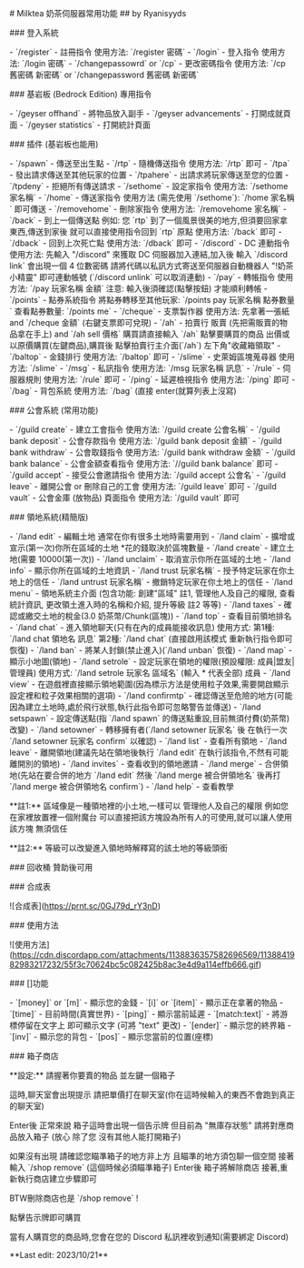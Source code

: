 \# Milktea 奶茶伺服器常用功能 \## by Ryanisyyds

\### 登入系統

\- \`/register\` - 註冊指令 使用方法: \`/register 密碼\` - \`/login\` -
登入指令 使用方法: \`/login 密碼\` - \`/changepassowrd\` or \`/cp\` -
更改密碼指令 使用方法: \`/cp 舊密碼 新密碼\` or \`/changepassword 舊密碼
新密碼\`

\### 基岩板 (Bedrock Edition) 專用指令

\- \`/geyser offhand\` - 將物品放入副手 - \`/geyser advancements\` -
打開成就頁面 - \`/geyser statistics\` - 打開統計頁面

\### 插件 (基岩板也能用)

\- \`/spawn\` - 傳送至出生點 - \`/rtp\` - 隨機傳送指令 使用方法:
\`/rtp\` 即可 - \`/tpa\` - 發出請求傳送至其他玩家的位置 - \`/tpahere\` -
出請求將玩家傳送至您的位置 - \`/tpdeny\` - 拒絕所有傳送請求 -
\`/sethome\` - 設定家指令 使用方法: \`/sethome 家名稱\` - \`/home\` -
傳送家指令 使用方法 (需先使用 \`/sethome\`): \`/home 家名稱\` 即可傳送 -
\`/removehome\` - 刪除家指令 使用方法: \`/removehome 家名稱\` -
\`/back\` - 到上一個傳送點 例如: 您 \`rtp\`
到了一個風景很美的地方,但須要回家拿東西,傳送到家後
就可以直接使用指令回到 \`rtp\` 原點 使用方法: \`/back\` 即可 -
\`/dback\` - 回到上次死亡點 使用方法: \`/dback\` 即可 - \`/discord\` -
DC 連動指令 使用方法: 先輸入 \"/discord\" 來獲取 DC
伺服器加入連結,加入後 輸入 \`/discord link\` 會出現一個 4 位數密碼
請將代碼以私訊方式寄送至伺服器自動機器人 \"!奶茶小精靈\" 即可連動帳號
(\`/discord unlink\` 可以取消連動) - \`/pay\` - 轉帳指令 使用方法:
\`/pay 玩家名稱 金額\` 注意: 輸入後須確認(點擊按鈕) 才能順利轉帳 -
\`/points\` - 點券系統指令 將點券轉移至其他玩家: \`/points pay 玩家名稱
點券數量\` 查看點券數量: \`/points me\` - \`/cheque\` - 支票製作器
使用方法: 先拿著一張紙 and \`/cheque 金額\` (右鍵支票即可兌現) -
\`/ah\` - 拍賣行 販賣 (先把需販賣的物品拿在手上) and \`/ah sell 價格\`
購買請直接輸入 \`/ah\` 點擊要購買的商品
出價或以原價購買(左鍵商品),購買後 點擊拍賣行主介面(\`/ah\`)
左下角\"收藏箱領取\" - \`/baltop\` - 金錢排行 使用方法: \`/baltop\`
即可 - \`/slime\` - 史萊姆區塊蒐尋器 使用方法: \`/slime\` - \`/msg\` -
私訊指令 使用方法: \`/msg 玩家名稱 訊息\` - \`/rule\` - 伺服器規則
使用方法: \`/rule\` 即可 - \`/ping\` - 延遲檢視指令 使用方法: \`/ping\`
即可 - \`/bag\` - 背包系統 使用方法: \`/bag\` (直接
enter(就算列表上沒寫)

\### 公會系統 (常用功能)

\- \`/guild create\` - 建立工會指令 使用方法: \`/guild create
公會名稱\` - \`/guild bank deposit\` - 公會存款指令 使用方法: \`/guild
bank deposit 金額\` - \`/guild bank withdraw\` - 公會取錢指令 使用方法:
\`/guild bank withdraw 金額\` - \`/guild bank balance\` -
公會金額查看指令 使用方法: \`//guild bank balance\` 即可 - \`/guild
accept\` - 接受公會邀請指令 使用方法: \`/guild accept 公會名\` -
\`/guild leave\` - 離開公會 or 刪除自己的工會 使用方法: \`/guild leave\`
即可 - \`/guild vault\` - 公會金庫 (放物品) 頁面指令 使用方法: \`/guild
vault\` 即可

\### 領地系統(精簡版)

\- \`/land edit\` - 編輯土地 通常在你有很多土地時需要用到 - \`/land
claim\` - 擴增或宣示(第一次)你所在區域的土地 \*花的錢取決於區塊數量 -
\`/land create\` - 建立土地(需要 10000(第一次)) - \`/land unclaim\` -
取消宣示你所在區域的土地 - \`/land info\` - 顯示你所在區域的土地資訊 -
\`/land trust 玩家名稱\` - 授予特定玩家在你土地上的信任 - \`/land
untrust 玩家名稱\` - 撤銷特定玩家在你土地上的信任 - \`/land menu\` -
領地系統主介面 (包含功能: 創建\"區域\" 註1, 管理他人及自己的權限,
查看統計資訊, 更改領土進入時的名稱和介紹, 提升等級 註2 等等) - \`/land
taxes\` - 確認或繳交土地的稅金(3.0 奶茶幣/Chunk(區塊)) - \`/land top\` -
查看目前領地排名 - \`/land chat\` -
進入領地聊天(只有在內的成員能接收訊息) 使用方式: 第1種: \`/land chat
領地名 訊息\` 第2種: \`/land chat\` (直接啟用該模式
重新執行指令即可恢復) - \`/land ban\` - 將某人封鎖(禁止進入)(\`/land
unban\` 恢復) - \`/land map\` - 顯示小地圖(領地) - \`/land setrole\` -
設定玩家在領地的權限(預設權限: 成員\|盟友\|管理員) 使用方式: \`/land
setrole 玩家名 區域名\` (輸入 \* 代表全部) 成員 - \`/land view\` -
在遊戲裡直接顯示領地範圍(因為標示方法是使用粒子效果,需要開啟顯示設定裡和粒子效果相關的選項) -
\`/land confirmtp\` -
確認傳送至危險的地方(可能因為建立土地時,處於飛行狀態,執行此指令即可忽略警告並傳送) -
\`/land setspawn\` - 設定傳送點(指 \`/land spawn\`
的傳送點重設,目前無須付費(奶茶幣)改變) - \`/land setowner\` -
轉移擁有者(\`/land setowner 玩家名\` 後 在執行一次 \`/land setowner
玩家名 confirm\` 以確認) - \`/land list\` - 查看所有領地 - \`/land
leave\` - 離開領地(建議先站在領地後執行 \`/land edit\`
在執行該指令,不然有可能離開別的領地) - \`/land invites\` -
查看收到的領地邀請 - \`/land merge\` - 合併領地(先站在要合併的地方
\`/land edit\` 然後 \`/land merge 被合併領地名\` 後再打 \`/land merge
被合併領地名 confirm\`) - \`/land help\` - 查看教學

\*\*註1:\*\* 區域像是一種領地裡的小土地,一樣可以 管理他人及自己的權限
例如您在家裡放置裡一個附魔台
可以直接把該方塊設為所有人的可使用,就可以讓人使用該方塊 無須信任

\*\*註2:\*\* 等級可以改變進入領地時解釋寫的該土地的等級頭銜

\### 回收桶 贊助後可用

\### 合成表

!\[合成表\](https://prnt.sc/0GJ79d_rY3nD)

\### 使用方法

!\[使用方法\](https://cdn.discordapp.com/attachments/1138836357582696569/1138841982983217232/55f3c70624bc5c082425b8ac3e4d9a114effb666.gif)

\### \[\]功能

\- \`\[money\]\` or \`\[m\]\` - 顯示您的金錢 - \`\[i\]\` or
\`\[item\]\` - 顯示正在拿著的物品 - \`\[time\]\` - 目前時間(真實世界) -
\`\[ping\]\` - 顯示當前延遲 - \`\[match:text\]\` - 將游標停留在文字上
即可顯示文字 (可將 \"text\" 更改) - \`\[ender\]\` - 顯示您的終界箱 -
\`\[inv\]\` - 顯示您的背包 - \`\[pos\]\` - 顯示您當前的位置(座標)

\### 箱子商店

\*\*設定:\*\* 請握著你要賣的物品 並左鍵一個箱子

這時,聊天室會出現提示
請把單價打在聊天室(你在這時候輸入的東西不會跑到真正的聊天室)

Enter後 正常來說 箱子這時會出現一個告示牌 但目前為 \"無庫存狀態\"
請將對應商品放入箱子 (放心 除了您 沒有其他人能打開箱子)

如果沒有出現 請確認您瞄準箱子的地方非上方 且瞄準的地方須包聊一個空間
接著輸入 \`/shop remove\` (這個時候必須瞄準箱子) Enter後 箱子將解除商店
接著,重新執行商店建立步驟即可

BTW刪除商店也是 \`/shop remove\` !

點擊告示牌即可購買

當有人購買您的商品時,您會在您的 Discord 私訊裡收到通知(需要綁定 Discord)

\*\*Last edit: 2023/10/21\*\*
